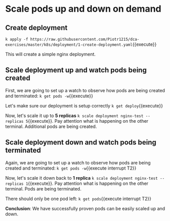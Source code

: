 # Scale pods up and down on demand

## Create deployment

`k apply -f https://raw.githubusercontent.com/Piotr1215/dca-exercises/master/k8s/deployment/1-create-deployment.yaml`{{execute}}

This will create a simple nginx deployment.

## Scale deployment up and watch pods being created

First, we are going to set up a watch to observe how pods are being created and terminated: `k get pods -w`{{execute}}

Let's make sure our deployment is setup correctly `k get deploy`{{execute}}

Now, let's scale it up to **5 replicas** `k scale deployment nginx-test --replicas 5`{{execute}}. Pay attention what is happening on the other terminal. Additional pods are being created.

## Scale deployment down and watch pods being terminated

Again, we are going to set up a watch to observe how pods are being created and terminated: `k get pods -w`{{execute interrupt T2}}

Now, let's scale it down back to **1 replica** `k scale deployment nginx-test --replicas 1`{{execute}}. Pay attention what is happening on the other terminal. Pods are being terminated.

There should only be one pod left: `k get pods`{{execute interrupt T2}}

**Conclusion**: We have successfully proven pods can be easily scaled up and down.

